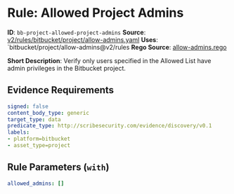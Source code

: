 # Rule: Allowed Project Admins

**ID**: `bb-project-allowed-project-admins`
**Source**: [v2/rules/bitbucket/project/allow-admins.yaml](https://github.com/scribe-public/sample-policies/v2/rules/bitbucket/project/allow-admins.yaml)
**Uses**: `bitbucket/project/allow-admins@v2/rules
**Rego Source**: [allow-admins.rego](https://github.com/scribe-public/sample-policies/v2/rules/bitbucket/project/allow-admins.rego)

**Short Description**: Verify only users specified in the Allowed List have admin privileges in the Bitbucket project.

## Evidence Requirements

```yaml
signed: false
content_body_type: generic
target_type: data
predicate_type: http://scribesecurity.com/evidence/discovery/v0.1
labels:
- platform=bitbucket
- asset_type=project
```
## Rule Parameters (`with`)

```yaml
allowed_admins: []
```
